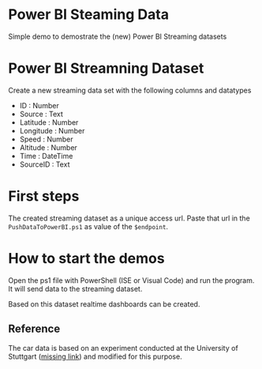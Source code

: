 # Power BI Steaming Data

Simple demo to demostrate the (new) Power BI Streaming datasets

# Power BI Streamning Dataset
Create a new streaming data set with the following columns and datatypes

- ID : Number
- Source : Text
- Latitude : Number
- Longitude : Number
- Speed : Number
- Altitude : Number
- Time : DateTime
- SourceID : Text 

# First steps
The created streaming dataset as a unique access url. Paste that url in the `PushDataToPowerBI.ps1`
as value of the `$endpoint`.

#  How to start the demos
Open the ps1 file with PowerShell (ISE or Visual Code) and run the program.
It will send data to the streaming dataset.

Based on this dataset realtime dashboards can be created.

## Reference
The car data is based on an experiment conducted at the University of Stuttgart ([missing link]())
and modified for this purpose.
 